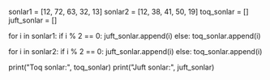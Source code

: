 

sonlar1 = [12, 72, 63, 32, 13]
sonlar2 = [12, 38, 41, 50, 19]
toq_sonlar = []
juft_sonlar = []


for i in sonlar1:
    if i % 2 == 0:
        juft_sonlar.append(i)
    else:
        toq_sonlar.append(i)

for i in sonlar2:
    if i % 2 == 0:
        juft_sonlar.append(i)
    else:
        toq_sonlar.append(i)


print("Toq sonlar:", toq_sonlar)
print("Juft sonlar:", juft_sonlar)
